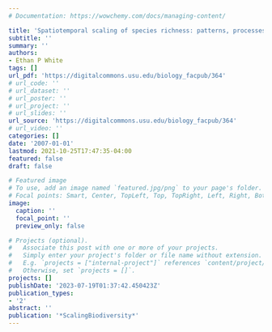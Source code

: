```yaml
---
# Documentation: https://wowchemy.com/docs/managing-content/

title: 'Spatiotemporal scaling of species richness: patterns, processes andimplications'
subtitle: ''
summary: ''
authors:
- Ethan P White
tags: []
url_pdf: 'https://digitalcommons.usu.edu/biology_facpub/364'
# url_code: ''
# url_dataset: ''
# url_poster: ''
# url_project: ''
# url_slides: ''
url_source: 'https://digitalcommons.usu.edu/biology_facpub/364'
# url_video: ''
categories: []
date: '2007-01-01'
lastmod: 2021-10-25T17:47:35-04:00
featured: false
draft: false

# Featured image
# To use, add an image named `featured.jpg/png` to your page's folder.
# Focal points: Smart, Center, TopLeft, Top, TopRight, Left, Right, BottomLeft, Bottom, BottomRight.
image:
  caption: ''
  focal_point: ''
  preview_only: false

# Projects (optional).
#   Associate this post with one or more of your projects.
#   Simply enter your project's folder or file name without extension.
#   E.g. `projects = ["internal-project"]` references `content/project/deep-learning/index.md`.
#   Otherwise, set `projects = []`.
projects: []
publishDate: '2023-07-19T01:37:42.450423Z'
publication_types:
- '2'
abstract: ''
publication: '*ScalingBiodiversity*'
---
```

